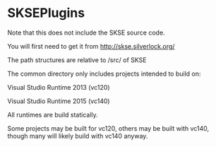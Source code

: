 # SKSEPlugins

Note that this does not include the SKSE source code.


You will first need to get it from http://skse.silverlock.org/

The path structures are relative to /src/ of SKSE

The common directory only includes projects intended to build on:

Visual Studio Runtime 2013 (vc120)

Visual Studio Runtime 2015 (vc140)

All runtimes are build statically.

Some projects may be built for vc120, others may be built with vc140, though many will likely build with vc140 anyway.
